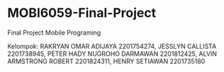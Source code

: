 # MOBI6059-Final-Project
Final Project Mobile Programing

Kelompok:
RAKRYAN OMAR ADIJAYA	2201754274,
JESSLYN CALLISTA	2201738945,
PETER HADY NUGROHO DARMAWAN	2201812425,
ALVIN ARMSTRONG ROBERT	2201824311,
HENRY SETIAWAN	2201735180
